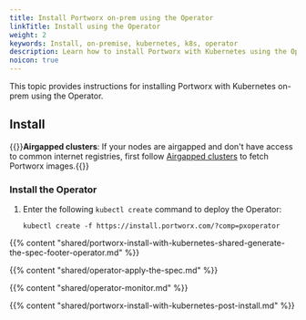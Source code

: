 ```yaml
---
title: Install Portworx on-prem using the Operator
linkTitle: Install using the Operator
weight: 2
keywords: Install, on-premise, kubernetes, k8s, operator
description: Learn how to install Portworx with Kubernetes using the Operator
noicon: true
---
```


This topic provides instructions for installing Portworx with Kubernetes on-prem using the Operator.

## Install

{{<info>}}**Airgapped clusters**: If your nodes are airgapped and don't have access to common internet registries, first follow [Airgapped clusters](/portworx-install-with-kubernetes/on-premise/airgapped) to fetch Portworx images.{{</info>}}

### Install the Operator

1. Enter the following `kubectl create` command to deploy the Operator:

    ```text
    kubectl create -f https://install.portworx.com/?comp=pxoperator
    ```

{{% content "shared/portworx-install-with-kubernetes-shared-generate-the-spec-footer-operator.md" %}}

{{% content "shared/operator-apply-the-spec.md" %}}

{{% content "shared/operator-monitor.md" %}}

{{% content "shared/portworx-install-with-kubernetes-post-install.md" %}}